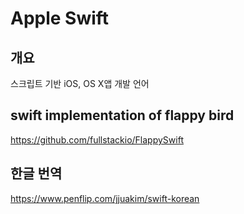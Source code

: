 Apple Swift
===========

개요
----

스크립트 기반 iOS, OS X앱 개발 언어

swift implementation of flappy bird
-----------------------------------

<https://github.com/fullstackio/FlappySwift>

한글 번역
---------

<https://www.penflip.com/jjuakim/swift-korean>
